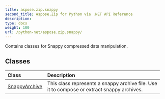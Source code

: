 ```yaml
---
title: aspose.zip.snappy
second_title: Aspose.Zip for Python via .NET API Reference
description: 
type: docs
weight: 100
url: /python-net/aspose.zip.snappy/
---
```



Contains classes for Snappy compressed data manipulation.

## Classes
| Class | Description |
| :- | :- |
|[SnappyArchive](/zip/python-net/aspose.zip.snappy/snappyarchive/)|This class represents a snappy archive file. Use it to compose or extract snappy archives.|
